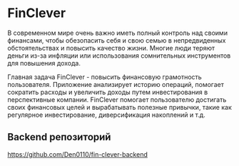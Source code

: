 # FinClever
В современном мире очень важно иметь полный контроль над своими финансами, чтобы обезопасить себя и свою семью в непредвиденных обстоятельствах и повысить качество жизни. Многие люди теряют деньги из-за инфляции или использования сомнительных инструментов для повышения дохода.

Главная задача FinClever - повысить финансовую грамотность пользователя. Приложение анализирует историю операций, помогает сократить расходы и увеличить доходы путем инвестирования в перспективные компании. FinClever помогает пользователю достигать своих финансовых целей и вырабатывать полезные привычки, такие как регулярное инвестирование, диверсификация накоплений и т.д.

## Backend репозиторий
https://github.com/Den0110/fin-clever-backend
